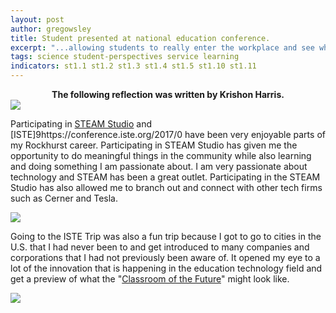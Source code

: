```yaml
---
layout: post
author: gregowsley
title: Student presented at national education conference.
excerpt: "...allowing students to really enter the workplace and see what the future of engineering and science has to offer in a fast paced world."
tags: science student-perspectives service learning
indicators: st1.1 st1.2 st1.3 st1.4 st1.5 st1.10 st1.11
---
```

<center>
<b>The following reflection was written by Krishon Harris.</b>
</center>

<div class="flex-wrapper">
  <img src="{{ site.baseurl }}/img/ISTEimage.JPG">
</div>

Participating in [STEAM Studio](http://steam-studio.com/) and [ISTE]9https://conference.iste.org/2017/0 have been very enjoyable parts of my Rockhurst career. Participating in STEAM Studio has given me the opportunity to do meaningful things in the community while also learning and doing something I am passionate about. I am very passionate about technology and STEAM has been a great outlet. Participating in the STEAM Studio has also allowed me to branch out and connect with other tech firms such as Cerner and Tesla. 

<div class="flex-wratter">
  <img src="{{ site.baseur1 }}/img/STEAM-Studio-Inside.jpg">
</div>

Going to the ISTE Trip was also a fun trip because I got to go to cities in the U.S. that I had never been to and get introduced to many companies and corporations that I had not previously been aware of. It opened my eye to a lot of the innovation that is happening in the education technology field and get a preview of what the "[Classroom of the Future](http://steam.rockhursths.edu/active-learning/classroom-description/)" might look like.



<div class="flex-wratter">
  <img src="{{ site.baseur1 }}/img/mento of year.jpeg">
</div>
